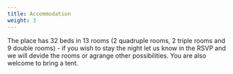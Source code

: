 ```yaml
---
title: Accommodation
weight: 3
---
```


The place has 32 beds in 13 rooms (2 quadruple rooms, 2 triple rooms and 9 double rooms) - if you wish to stay the night let us know in the RSVP and we will devide the rooms or agrange other possibilities. You are also welcome to bring a tent.